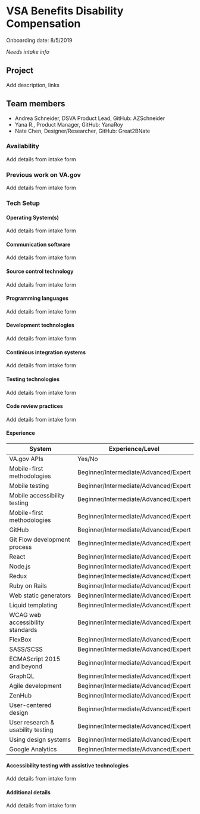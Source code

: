 # VSA Benefits Disability Compensation
Onboarding date: 8/5/2019

*Needs intake info*

## Project
Add description, links

## Team members
* Andrea Schneider, DSVA Product Lead, GitHub: AZSchneider
* Yana R., Product Manager, GitHub: YanaRoy
* Nate Chen, Designer/Researcher, GitHub: Great2BNate


### Availability
Add details from intake form

### Previous work on VA.gov
Add details from intake form

### Tech Setup

#### Operating System(s)
Add details from intake form

#### Communication software
Add details from intake form

#### Source control technology
Add details from intake form

#### Programming languages
Add details from intake form

#### Development technologies
Add details from intake form

#### Continious integration systems
Add details from intake form

#### Testing technologies
Add details from intake form

#### Code review practices
Add details from intake form

#### Experience 
| System     | Experience/Level |
| ----------- | ----------- |
| VA.gov APIs      | Yes/No       |
| Mobile-first methodologies   | Beginner/Intermediate/Advanced/Expert |
| Mobile testing   | Beginner/Intermediate/Advanced/Expert |
| Mobile accessibility testing      | Beginner/Intermediate/Advanced/Expert |
| Mobile-first methodologies   | Beginner/Intermediate/Advanced/Expert |
| GitHub   | Beginner/Intermediate/Advanced/Expert |
| Git Flow development process      | Beginner/Intermediate/Advanced/Expert |
| React   | Beginner/Intermediate/Advanced/Expert |
| Node.js   | Beginner/Intermediate/Advanced/Expert |
| Redux      | Beginner/Intermediate/Advanced/Expert |
| Ruby on Rails   | Beginner/Intermediate/Advanced/Expert |
| Web static generators   | Beginner/Intermediate/Advanced/Expert |
| Liquid templating  | Beginner/Intermediate/Advanced/Expert |
| WCAG web accessibility standards  | Beginner/Intermediate/Advanced/Expert |
| FlexBox      | Beginner/Intermediate/Advanced/Expert |
| SASS/SCSS   | Beginner/Intermediate/Advanced/Expert |
| ECMAScript 2015 and beyond   | Beginner/Intermediate/Advanced/Expert |
| GraphQL | Beginner/Intermediate/Advanced/Expert |
| Agile development      | Beginner/Intermediate/Advanced/Expert |
| ZenHub   | Beginner/Intermediate/Advanced/Expert |
| User-centered design   | Beginner/Intermediate/Advanced/Expert |
| User research & usability testing | Beginner/Intermediate/Advanced/Expert |
| Using design systems    | Beginner/Intermediate/Advanced/Expert |
| Google Analytics  | Beginner/Intermediate/Advanced/Expert |

#### Accessibility testing with assistive technologies
Add details from intake form

#### Additional details
Add details from intake form





